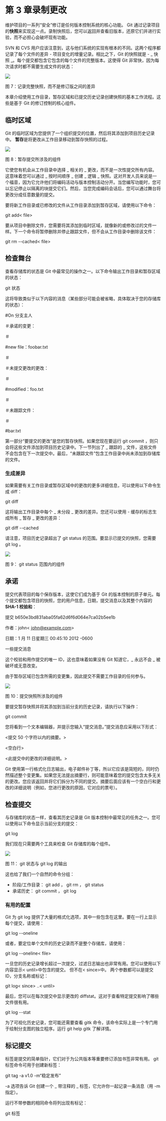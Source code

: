 # 第 3 章录制更改

维护项目的一系列“安全”修订是任何版本控制系统的核心功能。 Git 通过记录项目的**快照**来实现这一点。录制快照后，您可以返回并查看旧版本，还原它们并进行实验，而不必担心会破坏现有功能。

SVN 和 CVS 用户应该注意到，这与他们系统的实现有根本的不同。这两个程序都记录了每个文件的差异 - 项目变化的增量记录。相比之下，Git 的快照就是 - _ 快照 _。每个提交都包含它包含的每个文件的完整版本。这使得 Git 非常快，因为每次请求时都不需要生成文件的状态：

![](img/image007.png)

图 7：记录完整快照，而不是修订版之间的差异

本章介绍使用工作目录，暂存区域和已提交历史记录创建快照的基本工作流程。这些是基于 Git 的修订控制的核心组件。

## 临时区域

Git 的临时区域为您提供了一个组织提交的位置，然后将其添加到项目历史记录中。 **暂存**是将更改从工作目录移动到暂存快照的过程。

![](img/image008.png)

图 8：暂存提交所涉及的组件

它使您有机会从工作目录中选择 _ 相关的 _ 更改，而不是一次性提交所有内容。这意味着您可以通过 _ 按时间顺序 _ 创建 _ 逻辑 _ 快照。这对开发人员来说是一个福音，因为它允许他们将编码活动与版本控制活动分开。当您编写功能时，您可以忘记停止以隔离的块提交它们。然后，当您完成编码会话后，您可以通过舞台将更改分成任意数量的提交。

要将新工作目录或已修改的文件从工作目录添加到暂存区域，请使用以下命令：

git add&lt; file&gt;

要从项目中删除文件，您需要将其添加到临时区域，就像新的或修改过的文件一样。下一个命令将暂停删除并停止跟踪文件，但不会从工作目录中删除该文件：

git rm --cached&lt; file&gt;

## 检查舞台

查看存储库的状态是 Git 中最常见的操作之一。以下命令输出工作目录和暂存区域的状态：

git 状态

这将导致类似于以下内容的消息（某些部分可能会被省略，具体取决于您的存储库的状态）：

#On 分支主人

＃承诺的变更：

＃

#new file：foobar.txt

＃

＃未提交更改的更改：

＃

#modified：foo.txt

＃

＃未跟踪文件：

＃

#bar.txt

第一部分“要提交的更改”是您的暂存快照。如果您现在要运行 git commit ，则只会将这些文件添加到项目历史记录中。下一节列出了 _ 跟踪的 _ 文件，这些文件不会包含在下一次提交中。最后，“未跟踪文件”包含工作目录中尚未添加到存储库的文件。

### 生成差异

如果需要有关工作目录或暂存区域中的更改的更多详细信息，可以使用以下命令生成 diff：

git diff

这将输出工作目录中每个 _ 未分段 _ 更改的差异。您还可以使用 - 缓存的标志生成所有 _ 暂存 _ 更改的差异：

git diff --cached

请注意，项目历史记录超出了 git status 的范围。要显示已提交的快照，您需要 git log 。

![](img/image009.png)

图 9： git status 范围内的组件

## 承诺

提交代表项目的每个保存版本，这使它们成为基于 Git 的版本控制的原子单元。每个提交都包含项目的快照，您的用户信息，日期，提交消息以及其整个内容的 **SHA-1 校验和**：

提交 b650e3bd831aba05fa62d6f6d064e7ca02b5ee1b

作者：john&lt; john@example.com&gt;

日期：1 月 11 日星期三 00:45:10 2012 -0600

一些提交消息

这个校验和用作提交的唯一 ID，这也意味着如果没有 Git 知道它，_ 永远不会 _ 被破坏或无意改变。

由于暂存区域已包含所需的变更集，因此提交不需要工作目录的任何参与。

![](img/image010.png)

图 10：提交快照所涉及的组件

要提交暂存快照并将其添加到当前分支的历史记录，请执行以下操作：

git commit

您将看到一个文本编辑器，并提示您输入“提交消息。”提交消息应采用以下形式：

&lt;提交 50 个字符以内的摘要。&gt;

&lt;空白行&gt;

&lt;此提交中的更改的详细说明。&gt;

Git 使用第一行格式化日志输出，电子邮件补丁等，所以它应该是简短的，同时仍然描述整个变更集。如果您无法提出摘要行，则可能意味着您的提交包含太多无关的更改。您应该返回并将它们拆分为不同的提交。摘要后面应该有一个空白行和更改的详细说明（例如，您进行更改的原因，它对应的票号）。

## 检查提交

与存储库的状态一样，查看其历史记录是 Git 版本控制中最常见的任务之一。您可以使用以下命令显示当前分支的提交：

git log

我们现在只需要两个工具来检查 Git 存储库的每个组件。

![](img/image011.png)

图 11： git 状态与 git log 的输出

这也给了我们一个自然的命令分组：

*   阶段/工作目录： git add ， git rm ， git status
*   承诺历史： git commit ， git log

### 有用的配置

Git 为 git log 提供了大量的格式化选项，其中一些包含在这里。要在一行上显示每个提交，请使用：

git log --oneline

或者，要定位单个文件的历史记录而不是整个存储库，请使用：

git log --oneline&lt; file&gt;

一旦您的历史记录增长超过一次提交，过滤日志输出也非常有用。您可以使用以下内容显示&lt; until&gt;中包含的提交。 但不在&lt; since&gt;中。 两个参数都可以是提交 ID，分支名称或标记：

git log&lt; since&gt; ..&lt; until&gt;

最后，您可以在每次提交中显示更改的 diffstat。这对于查看特定提交影响了哪些文件很有用。

git log --stat

为了可视化历史记录，您可能还需要查看 gitk 命令，该命令实际上是一个专门用于绘制分支图的独立程序。运行 git help gitk 了解详情。

## 标记提交

标签是提交的简单指针，它们对于为公共版本等重要修订添加书签非常有用。 git 标签命令可用于创建新标签：

git tag -a v1.0 -m“稳定发布”

-a 选项告诉 Git 创建一个 _ 带注释的 _ 标签，它允许你一起记录一条消息（用 -m 指定）。

运行不带参数的相同命令将列出现有标记：

git 标签